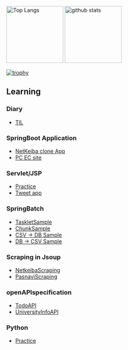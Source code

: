 <p align="left"> 
  <img alt="Top Langs" height="150px" src="https://github-readme-stats.vercel.app/api/top-langs/?username=RyoyaToba&layout=compact&show_icons=true&theme=chalk" />
  <img alt="github stats" height="150px" src="https://github-readme-stats.vercel.app/api?username=RyoyaToba&theme=chalk&show_icons=ture" />
</p>
 
[![trophy](https://github-profile-trophy.vercel.app/?username=RyoyaToba&margin-w=20)](https://github.com/ryo-ma/github-profile-trophy)


## Learning

### Diary

* [TIL](https://github.com/RyoyaToba/TIL)

### SpringBoot Application

* [NetKeiba clone App](https://github.com/RyoyaToba/horse)
* [PC EC site](https://github.com/RyoyaToba/ECsite_PC)

### Servlet/JSP

* [Practice](https://github.com/RyoyaToba/servlet_JSP_practice)
* [Tweet app](https://github.com/RyoyaToba/sample_servletJSP_Tsubuyaki)

### SpringBatch

* [TaskletSample](https://github.com/RyoyaToba/SpringBatch_Tasklet)
* [ChunkSample](https://github.com/RyoyaToba/SpringBatch_Chunk)
* [CSV -> DB Sample](https://github.com/RyoyaToba/SpringBatchCsvImport)
* [DB -> CSV Sample](https://github.com/RyoyaToba/SpringBatchCsvExport)


### Scraping in Jsoup

* [NetkeibaScraping](https://github.com/RyoyaToba/netkeiba_scraping)
* [PasnaviScraping](https://github.com/RyoyaToba/pasnavi_scraping)

### openAPIspecification

* [TodoAPI](https://github.com/RyoyaToba/todoAPI_Practice)
* [UniversityInfoAPI](https://github.com/RyoyaToba/university_API)

### Python

* [Practice](https://github.com/RyoyaToba/Python_practice)
